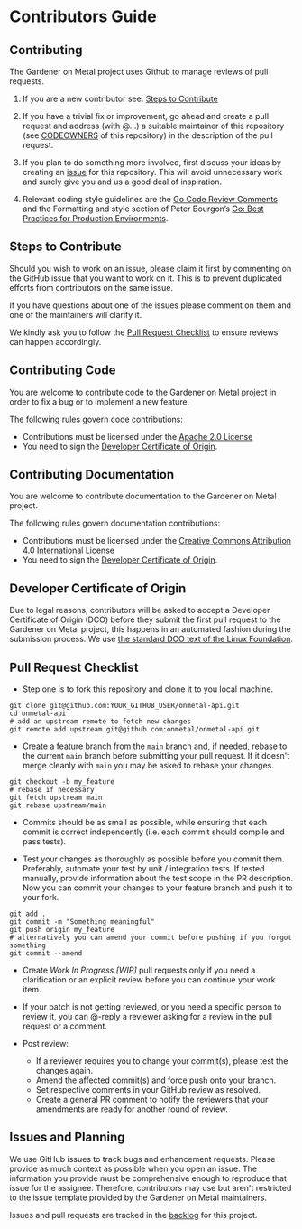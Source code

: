 # Contributors Guide

## Contributing 

The Gardener on Metal project uses Github to manage reviews of pull requests.

1. If you are a new contributor see: [Steps to Contribute](#steps-to-contribute)

2. If you have a trivial fix or improvement, go ahead and create a pull request and
address (with @...) a suitable maintainer of this repository 
(see [CODEOWNERS](https://raw.githubusercontent.com/onmetal/onmetal-api/main/CODEOWNERS) 
of this repository) in the description of the pull request.

3. If you plan to do something more involved, first discuss your ideas by creating an 
[issue](https://github.com/onmetal/onmetal-api/issues) for this repository. This will avoid unnecessary work and surely give you 
and us a good deal of inspiration.

4. Relevant coding style guidelines are the [Go Code Review Comments](https://github.com/golang/go/wiki/CodeReviewComments)
and the Formatting and style section of Peter Bourgon’s [Go: Best Practices for Production Environments](http://peter.bourgon.org/go-in-production/#formatting-and-style).

## Steps to Contribute

Should you wish to work on an issue, please claim it first by commenting on the GitHub issue that you want to work on it. 
This is to prevent duplicated efforts from contributors on the same issue.

If you have questions about one of the issues please comment on them and one of the 
maintainers will clarify it.

We kindly ask you to follow the [Pull Request Checklist](#pull-request-checklist) to ensure reviews can happen accordingly.

## Contributing Code

You are welcome to contribute code to the Gardener on Metal project in order to fix a bug or to implement a new feature.

The following rules govern code contributions:

* Contributions must be licensed under the [Apache 2.0 License](http://www.apache.org/licenses/LICENSE-2.0)
* You need to sign the [Developer Certificate of Origin](#developer-certificate-of-origin).

## Contributing Documentation

You are welcome to contribute documentation to the Gardener on Metal project.

The following rules govern documentation contributions:

* Contributions must be licensed under the [Creative Commons Attribution 4.0 International License](https://creativecommons.org/licenses/by/4.0/legalcode)
* You need to sign the [Developer Certificate of Origin](#developer-certificate-of-origin).

## Developer Certificate of Origin

Due to legal reasons, contributors will be asked to accept a Developer Certificate of Origin (DCO) before they submit 
the first pull request to the Gardener on Metal project, this happens in an automated fashion during the submission 
process. We use [the standard DCO text of the Linux Foundation](https://developercertificate.org/).

## Pull Request Checklist

* Step one is to fork this repository and clone it to you local machine.

```shell
git clone git@github.com:YOUR_GITHUB_USER/onmetal-api.git
cd onmetal-api
# add an upstream remote to fetch new changes
git remote add upstream git@github.com:onmetal/onmetal-api.git
```

* Create a feature branch from the `main` branch and, if needed, rebase to the current `main` branch before submitting 
your pull request. If it doesn't merge cleanly with `main` you may be asked to rebase your changes.

```shell
git checkout -b my_feature
# rebase if necessary
git fetch upstream main
git rebase upstream/main
```

* Commits should be as small as possible, while ensuring that each commit is correct independently 
(i.e. each commit should compile and pass tests).

* Test your changes as thoroughly as possible before you commit them. Preferably, automate your test by unit / integration tests. 
If tested manually, provide information about the test scope in the PR description. Now you can commit
your changes to your feature branch and push it to your fork.

```shell
git add .
git commit -m "Something meaningful"
git push origin my_feature
# alternatively you can amend your commit before pushing if you forgot something
git commit --amend
```

* Create _Work In Progress [WIP]_ pull requests only if you need a clarification or an explicit review before you can 
continue your work item.

* If your patch is not getting reviewed, or you need a specific person to review it, you can @-reply a reviewer asking 
for a review in the pull request or a comment.

* Post review:
    * If a reviewer requires you to change your commit(s), please test the changes again.
    * Amend the affected commit(s) and force push onto your branch.
    * Set respective comments in your GitHub review as resolved.
    * Create a general PR comment to notify the reviewers that your amendments are ready for another round of review.

## Issues and Planning

We use GitHub issues to track bugs and enhancement requests. Please provide as much context as possible when you open 
an issue. The information you provide must be comprehensive enough to reproduce that issue for the assignee. 
Therefore, contributors may use but aren't restricted to the issue template provided by the Gardener on Metal maintainers.

Issues and pull requests are tracked in the [backlog](https://github.com/onmetal/onmetal-api/projects/1) for this project.
